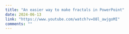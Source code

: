 ```yaml
---
title: "An easier way to make fractals in PowerPoint"
date: 2024-06-13
link: "https://www.youtube.com/watch?v=O8l_awjgoMI"
comments: ""
---
```


